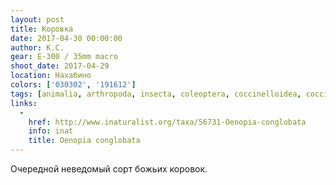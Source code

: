 ```yaml
---
layout: post
title: Коровка
date: 2017-04-30 00:00:00
author: К.С.
gear: E-300 / 35mm macro
shoot_date: 2017-04-29
location: Нахабино
colors: ['030302', '191612']
tags: [animalia, arthropoda, insecta, coleoptera, coccinelloidea, coccinellidae]
links:
  -
    href: http://www.inaturalist.org/taxa/56731-Oenopia-conglobata
    info: inat
    title: Oenopia conglobata
---
```

Очередной неведомый сорт божьих коровок.

